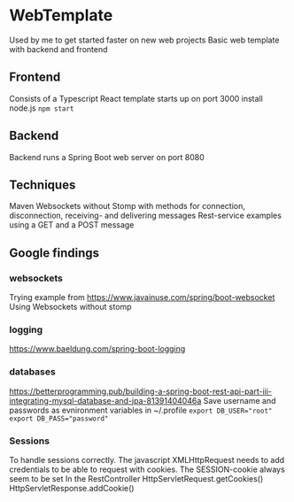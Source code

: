 # WebTemplate
Used by me to get started faster on new web projects
Basic web template with backend and frontend

## Frontend
Consists of a Typescript React template
starts up on port 3000
install node.js
`npm start`

## Backend
Backend runs a Spring Boot web server on port 8080

## Techniques
Maven
Websockets without Stomp with methods for connection, disconnection, receiving- and delivering messages 
Rest-service examples using a GET and a POST message

## Google findings

### websockets
Trying example from
https://www.javainuse.com/spring/boot-websocket
Using Websockets without stomp

### logging
https://www.baeldung.com/spring-boot-logging

### databases
https://betterprogramming.pub/building-a-spring-boot-rest-api-part-iii-integrating-mysql-database-and-jpa-81391404046a
Save username and passwords as evnironment variables in ~/.profile
`export DB_USER="root"`
`export DB_PASS="password"`


### Sessions ###
To handle sessions correctly.
The javascript XMLHttpRequest needs to add credentials to be able to request with cookies.
The SESSION-cookie always seem to be set
In the RestController
HttpServletRequest.getCookies()
HttpServletResponse.addCookie()